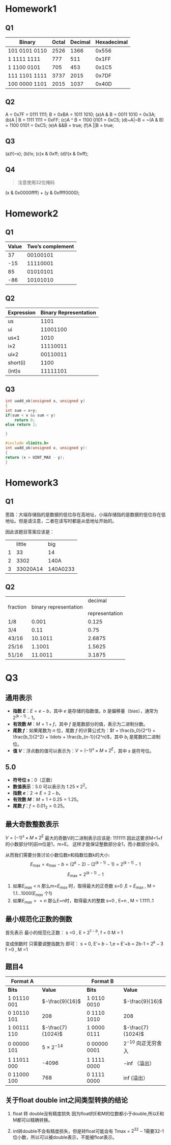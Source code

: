 # Homework1
## Q1

| Binary          | Octal | Decimal | Hexadecimal |
|-----------------|-------|---------|-------------|
| 101 0101 0110   | 2526  | 1366    | 0x556       |
| 1 1111 1111     | 777   | 511     | 0x1FF       |
| 1 1100 0101     | 705   | 453     | 0x1C5       |
| 111 1101 1111   | 3737  | 2015    | 0x7DF       |
| 100 0000 1101   | 2015  | 1037    | 0x40D       |

## Q2
A = 0x7F = 0111 1111;
B = 0xBA = 1011 1010;
(a)A & B = 0011 1010 = 0x3A;
(b)A | B = 1111 1111 = 0xFF;
(c)A ^ B = 1100 0101 = 0xC5;
(d)~A|~B = ~(A & B) = 1100 0101 = 0xC5;
(e)A &&B = true;
(f)A ||B = true;

## Q3
(a)!(~x);
(b)!x;
(c)x & 0xff;
(d)!(x & 0xff);
## Q4

> 注意使用32位掩码

(x & 0x0000ffff) + (y & 0xffff0000);

# Homework2
## Q1

| Value | Two’s complement |
|-------|------------------|
| 37    | 00100101         |
| -15   | 11110001         |
| 85    | 01010101         |
| -86   | 10101010         |

## Q2

| Expression | Binary Representation |
| ---------- | --------------------- |
| us         | 1101                  |
| ui         | 11001100              |
| us«1       | 1010                  |
| i»2        | 11110011              |
| ui»2       | 00110011              |
| short(i)   | 1100                  |
| (int)s     | 11111101              |
## Q3

```c
int uadd_ok(unsigned x, unsigned y) 
{
int sum = x+y;  
if(sum < x && sum < y)  
	return 0;
else return 1;

}

#include <limits.h>  
int uadd_ok(unsigned x, unsigned y):
{
return (x > UINT_MAX - y); 
}

```


# Homework3 

## Q1

思路：大端存储指的是数据的低位存在高地址，小端存储指的是数据的低位存在低地址。但是请注意，二者在读写时都是从低地址开始的。

因此该题目答案应该是：

|     |          |          |
| --- | -------- | -------- |
|     | little   | big      |
| 1   | 33       | 14       |
| 2   | 3302     | 140A     |
| 3   | 33020A14 | 140A0233 |

## Q2

|          |                       |                               |
| -------- | --------------------- | ----------------------------- |
| fraction | binary representation | decimal<br><br>representation |
| 1/8      | 0.001                 | 0.125                         |
| 3/4      | 0.11                  | 0.75                          |
| 43/16    | 10.1011               | 2.6875                        |
| 25/16    | 1.1001                | 1.5625                        |
| 51/16    | 11.0011               | 3.1875                        |

# Q3

## 通用表示

- **指数 $E$**：$E = e - b$，其中 $e$ 是存储的指数值，$b$ 是偏移量（bias），通常为 $2^{(k-1)} - 1$。
- **有效数 $M$**：$M = 1 + f$，其中 $f$ 是尾数部分的值，表示为二进制分数。
- **尾数 $f$**：如果尾数为 $n$ 位，尾数 $f$ 的计算公式为：$f = \frac{b_0}{2^1} + \frac{b_1}{2^2} + \ldots + \frac{b_{n-1}}{2^n}$，其中 $b_i$ 是尾数的二进制位。
- **值 $V$**：浮点数的值可以表示为：$V = (-1)^s \times M \times 2^E$，其中 $s$ 是符号位。

## 5.0 

- **符号位 $s$**：0（正数）
- **数值表示**：5.0 可以表示为 $1.25 \times 2^2$。
- **指数 $e$**：$2$ → $E = 2 - b$。
- **有效数 $M$**：$M = 1 + 0.25 = 1.25$。
- **尾数 $f$**：$f = 0.01_2 = 0.25$。

## 最大奇数整数表示

$V = (-1)^s \times M \times 2^E$
最大的奇数V的二进制表示应该是: 1111111 
因此这要求M=1+f的小数部分f的前m位是1，m=E。 这样才能保证整数部分全1，而小数部分全0。 

从而我们需要分类讨论小数位数n和指数位数k的大小: 
$$ E_{\text{max}} = e_{\text{max}} - b = (2^k - 2) - (2^{(k-1)} - 1) = 2^{(k-1)} - 1 $$
$$
E_{\text{max}} = 2^{(k-1)} - 1
$$
1. 如果$E_{max}$ < n
那么m=$E_{max}$ 时，取得最大的正奇数
s=0 ,E = $E_{max}$  , M = 1.1...1000($E_{max}$ 个1)
2. 如果$E_{max}>=n$
那么E=n时，取得最大的整数
s=0  , E=n , M = 1.1111..1

## 最小规范化正数的倒数

首先表示 最小的规范化正数：
s =0 , E = $2^{1-b}$, f = 0  M = 1 

变成倒数时 只需要调整指数为 即可： 
s = 0, E'=  ${b-1}$,e = E'+b = 2b-1  = $2^k -3$
f =0 , M =1 

## 题目4 

| Format A    |                      | Format B     |                   |
| ----------- | -------------------- | ------------ | ----------------- |
| **Bits**    | **Value**            | **Bits**     | **Value**         |
| 1 01110 001 | $-\frac{9}{16}$      | 1 0110 0010  | $-\frac{9}{16}$   |
| 0 10110 101 | 208                  | 0 1110 1010  | 208               |
| 1 00111 110 | $-\frac{7}{1024}$    | 1 0000  0111 | $-\frac{7}{1024}$ |
| 0 00000 101 | 5 $\times$ $2^{-14}$ | 0 00000 0001 | $2^{-10}$ 向正无穷舍入  |
| 1 11011 000 | -4096                | 1 1111 0000  | -inf （溢出）         |
| 0 11000 100 | 768                  | 0 1111 0000  | inf (溢出）          |


## 关于float double int之间类型转换的结论

1. float 转 double没有精度损失
因为float的E和M的位数都小于double,所以E和M都可以精确转换。 

2. int转double不会有精度损失，但是转float可能会有
Tmax = $2^{32}-1$需要32-1位小数，所以可以被double表示，不能被float表示。 

